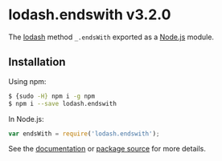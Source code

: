 # lodash.endswith v3.2.0

The [lodash](https://lodash.com/) method `_.endsWith` exported as a [Node.js](https://nodejs.org/) module.

## Installation

Using npm:
```bash
$ {sudo -H} npm i -g npm
$ npm i --save lodash.endswith
```

In Node.js:
```js
var endsWith = require('lodash.endswith');
```

See the [documentation](https://lodash.com/docs#endsWith) or [package source](https://github.com/lodash/lodash/blob/3.2.0-npm-packages/lodash.endswith) for more details.
